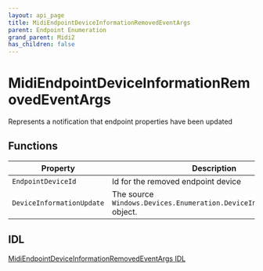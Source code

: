 ```yaml
---
layout: api_page
title: MidiEndpointDeviceInformationRemovedEventArgs
parent: Endpoint Enumeration
grand_parent: Midi2
has_children: false
---
```


# MidiEndpointDeviceInformationRemovedEventArgs

Represents a notification that endpoint properties have been updated

## Functions

| Property | Description |
| --------------- | ----------- |
| `EndpointDeviceId` | Id for the removed endpoint device |
| `DeviceInformationUpdate` | The source `Windows.Devices.Enumeration.DeviceInformationUpdate` object. |

## IDL

[MidiEndpointDeviceInformationRemovedEventArgs IDL](https://github.com/microsoft/MIDI/blob/main/src/app-sdk/winrt-core/MidiEndpointDeviceInformationRemovedEventArgs.idl)
